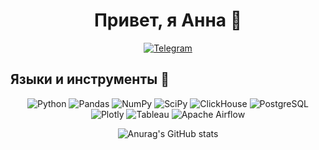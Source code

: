 <div align="center">

# Привет, я Анна 👋
[![Telegram](https://img.shields.io/badge/Telegram-0b0038?style=for-the-badge&logo=telegram&logoColor=white)](https://t.me/AnnaKraeva23)
</div>



## Языки и инструменты 🔧

<div align="center">

![Python](https://img.shields.io/badge/-Python-FFE4E1?style=for-the-badge&logo=python&logoColor=3c78a9)
![Pandas](https://img.shields.io/badge/pandas-FFE4E1?style=for-the-badge&logo=pandas&logoColor=3c78a9)
![NumPy](https://img.shields.io/badge/numpy-FFE4E1?style=for-the-badge&logo=numpy&logoColor=4c74cc)
![SciPy](https://img.shields.io/badge/SciPy-FFE4E1?style=for-the-badge&logo=scipy&logoColor=%3c78a9)
![ClickHouse](https://img.shields.io/badge/-ClickHouse-FFE4E1?style=for-the-badge&logo=Clickhouse&logoColor=3c78a9)
![PostgreSQL](https://img.shields.io/badge/-PostgreSQL-FFE4E1?style=for-the-badge&logo=PostgreSQL&logoColor=3c78a9)
![Plotly](https://img.shields.io/badge/-Plotly-FFE4E1?style=for-the-badge&logo=Plotly&logoColor=3c78a9)
![Tableau](https://img.shields.io/badge/-Tableau-FFE4E1?style=for-the-badge&logo=Tableau&logoColor=3c78a9)
![Apache Airflow](https://img.shields.io/badge/Apache%20Airflow-FFE4E1?style=for-the-badge&logo=Apache%20Airflow&logoColor=3c78a9)

</div>

<div align="center">

![Anurag's GitHub stats](https://github-readme-stats.vercel.app/api?username=ankraeva&theme=buefy&show_icons=true)

</div>
